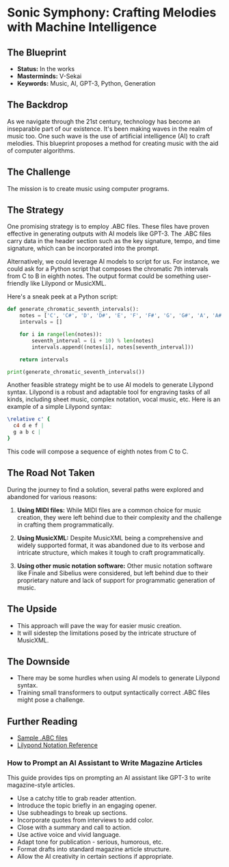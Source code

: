 # Sonic Symphony: Crafting Melodies with Machine Intelligence

## The Blueprint

- **Status:** In the works
- **Masterminds:** V-Sekai
- **Keywords:** Music, AI, GPT-3, Python, Generation

## The Backdrop

As we navigate through the 21st century, technology has become an inseparable part of our existence. It's been making waves in the realm of music too. One such wave is the use of artificial intelligence (AI) to craft melodies. This blueprint proposes a method for creating music with the aid of computer algorithms.

## The Challenge

The mission is to create music using computer programs.

## The Strategy

One promising strategy is to employ .ABC files. These files have proven effective in generating outputs with AI models like GPT-3. The .ABC files carry data in the header section such as the key signature, tempo, and time signature, which can be incorporated into the prompt.

Alternatively, we could leverage AI models to script for us. For instance, we could ask for a Python script that composes the chromatic 7th intervals from C to B in eighth notes. The output format could be something user-friendly like Lilypond or MusicXML.

Here's a sneak peek at a Python script:

```python
def generate_chromatic_seventh_intervals():
    notes = ['C', 'C#', 'D', 'D#', 'E', 'F', 'F#', 'G', 'G#', 'A', 'A#', 'B']
    intervals = []

    for i in range(len(notes)):
        seventh_interval = (i + 10) % len(notes)
        intervals.append((notes[i], notes[seventh_interval]))

    return intervals

print(generate_chromatic_seventh_intervals())
```

Another feasible strategy might be to use AI models to generate Lilypond syntax. Lilypond is a robust and adaptable tool for engraving tasks of all kinds, including sheet music, complex notation, vocal music, etc. Here is an example of a simple Lilypond syntax:

```lilypond
\relative c' {
  c4 d e f |
  g a b c |
}
```

This code will compose a sequence of eighth notes from C to C.

## The Road Not Taken

During the journey to find a solution, several paths were explored and abandoned for various reasons:

1. **Using MIDI files:** While MIDI files are a common choice for music creation, they were left behind due to their complexity and the challenge in crafting them programmatically.

2. **Using MusicXML:** Despite MusicXML being a comprehensive and widely supported format, it was abandoned due to its verbose and intricate structure, which makes it tough to craft programmatically.

3. **Using other music notation software:** Other music notation software like Finale and Sibelius were considered, but left behind due to their proprietary nature and lack of support for programmatic generation of music.

## The Upside

- This approach will pave the way for easier music creation.
- It will sidestep the limitations posed by the intricate structure of MusicXML.

## The Downside

- There may be some hurdles when using AI models to generate Lilypond syntax.
- Training small transformers to output syntactically correct .ABC files might pose a challenge.

## Further Reading

- [Sample .ABC files](https://gwern.net/gpt-2-music)
- [Lilypond Notation Reference](https://lilypond.org/doc/v2.24/Documentation/notation/index)

### How to Prompt an AI Assistant to Write Magazine Articles

This guide provides tips on prompting an AI assistant like GPT-3 to write magazine-style articles.

- Use a catchy title to grab reader attention.
- Introduce the topic briefly in an engaging opener.
- Use subheadings to break up sections.
- Incorporate quotes from interviews to add color.
- Close with a summary and call to action.
- Use active voice and vivid language.
- Adapt tone for publication - serious, humorous, etc.
- Format drafts into standard magazine article structure.
- Allow the AI creativity in certain sections if appropriate.
